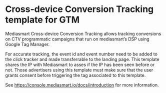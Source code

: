 # Cross-device Conversion Tracking template for GTM

Mediasmart Cross-device Conversion Tracking allows tracking conversions on CTV programmatic campaigns that run on mediasmart’s DSP using Google Tag Manager.

For accurate tracking, the event id and event number need to be added to the click tracker and made transferrable to the landing page. This template shares the IP with Mediasmart to asses if the IP has been seen before or not. Those advertisers using this template must make sure that the user grants consent before triggering the tag associated to this template.

See https://console.mediasmart.io/docs/introduction for more information.
